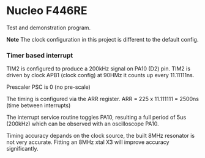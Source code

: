 # Nucleo F446RE
Test and demonstration program.

**Note** The clock configuration in this project is different to the default config.

### Timer based interrupt
TIM2 is configured to produce a 200kHz signal on PA10 (D2) pin.
TIM2 is driven by clock APB1 (clock config) at 90HMz it  counts up every 11.11111ns.

Prescaler PSC is 0 (no pre-scale)

The timing is configured via the ARR register. 
ARR = 225 x 11.111111 = 2500ns (time between interrupts)

The interrupt service routine toggles PA10, resulting a full period of 5us (200kHz) which can be observed with an oscilloscope PA10.

Timing accuracy depands on the clock source, the built 8MHz resonator is not very accurate. Fitting an 8MHz xtal X3 will improve accuracy significantly.


 